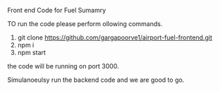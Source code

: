 Front end Code for Fuel Sumamry

TO run the code please perform ollowing commands.

1. git clone https://github.com/gargapoorve1/airport-fuel-frontend.git
2. npm i
3. npm start

the code will be running on port 3000.

Simulanoeulsy run the backend code and we are good to go.